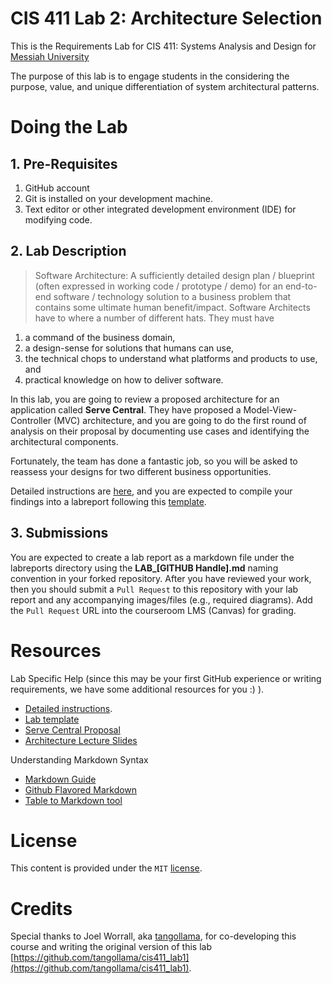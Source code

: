 # CIS 411 Lab 2: Architecture Selection
This is the Requirements Lab for CIS 411: Systems Analysis and Design for [Messiah University](http://messiah.edu)

The purpose of this lab is to engage students in the considering the purpose, value, and unique differentiation of system architectural patterns.

# Doing the Lab

## 1. Pre-Requisites
1. GitHub account
2. Git is installed on your development machine.
3. Text editor or other integrated development environment (IDE) for modifying code.

## 2. Lab Description
> Software Architecture: A sufficiently detailed design plan / blueprint (often expressed in working code / prototype / demo) for an end-to-end software / technology solution to a business problem that contains some ultimate human benefit/impact.
Software Architects have to where a number of different hats.  They must have
1. a command of the business domain, 
2. a design-sense for solutions that humans can use, 
3. the technical chops to understand what platforms and products to use, and
4. practical knowledge on how to deliver software.

In this lab, you are going to review a proposed architecture for an application called **Serve Central**.  They have proposed a Model-View-Controller (MVC) architecture, and you are going to do the first round of analysis on their proposal by documenting use cases and identifying the architectural components.  

Fortunately, the team has done a fantastic job, so you will be asked to reassess your designs for two different business opportunities.

Detailed instructions are [here](labreports/LAB_INSTRUCTIONS.md), and you are expected to compile your findings into a labreport following this [template](labreports/LAB_TEMPLATE.md).

## 3. Submissions
You are expected to create a lab report as a markdown file under the labreports directory using the **LAB_[GITHUB Handle].md** naming convention in your forked repository.  After you have reviewed your work, then you should submit a `Pull Request` to this repository with your lab report and any accompanying images/files (e.g., required diagrams).  Add the `Pull Request` URL into the courseroom LMS (Canvas) for grading.

# Resources
Lab Specific Help (since this may be your first GitHub experience or writing requirements, we have some additional resources for you :) ).
- [Detailed instructions](LAB_INSTRUCTIONS.md).
- [Lab template](labreports/LAB_Template.md)
- [Serve Central Proposal](assets/ServeCentral.pdf)
- [Architecture Lecture Slides](assets/04p1_SolutionArchitectures.pdf)

Understanding Markdown Syntax
- [Markdown Guide](https://www.markdownguide.org/)
- [Github Flavored Markdown](https://github.github.com/gfm/)
- [Table to Markdown tool](https://tabletomarkdown.com/convert-spreadsheet-to-markdown/)
# License
This content is provided under the `MIT` [license](LICENSE).
# Credits
Special thanks to Joel Worrall, aka [tangollama](https://github.com/tangollama), for co-developing this course and writing the original version of this lab [https://github.com/tangollama/cis411_lab1](https://github.com/tangollama/cis411_lab1).